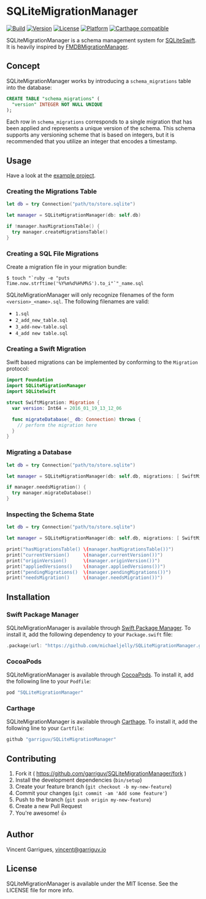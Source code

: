 # SQLiteMigrationManager
[![Build](https://github.com/garriguv/SQLiteMigrationManager/actions/workflows/build.yml/badge.svg)](https://github.com/garriguv/SQLiteMigrationManager/actions/workflows/build.yml) [![Version](https://img.shields.io/cocoapods/v/SQLiteMigrationManager.svg?style=flat)](http://cocoapods.org/pods/SQLiteMigrationManager)
[![License](https://img.shields.io/cocoapods/l/SQLiteMigrationManager.svg?style=flat)](http://cocoapods.org/pods/SQLiteMigrationManager)
[![Platform](https://img.shields.io/cocoapods/p/SQLiteMigrationManager.svg?style=flat)](http://cocoapods.org/pods/SQLiteMigrationManager)
[![Carthage compatible](https://img.shields.io/badge/Carthage-compatible-4BC51D.svg?style=flat)](https://github.com/Carthage/Carthage)

SQLiteMigrationManager is a schema management system for [SQLiteSwift](https://github.com/hosy/SQLiteSwift). It is heavily inspired by [FMDBMigrationManager](https://github.com/layerhq/FMDBMigrationManager).

## Concept

SQLiteMigrationManager works by introducing a `schema_migrations` table into the database:

```sql
CREATE TABLE "schema_migrations" (
  "version" INTEGER NOT NULL UNIQUE
);
```

Each row in `schema_migrations` corresponds to a single migration that has been applied and represents a unique version of the schema. This schema supports any versioning scheme that is based on integers, but it is recommended that you utilize an integer that encodes a timestamp.

## Usage

Have a look at the [example project](https://github.com/garriguv/SQLiteMigrationManager/tree/master/Example).

### Creating the Migrations Table

```swift
let db = try Connection("path/to/store.sqlite")

let manager = SQLiteMigrationManager(db: self.db)

if !manager.hasMigrationsTable() {
  try manager.createMigrationsTable()
}
```

### Creating a SQL File Migrations

Create a migration file in your migration bundle:

```
$ touch "`ruby -e "puts Time.now.strftime('%Y%m%d%H%M%S').to_i"`"_name.sql
```

SQLiteMigrationManager will only recognize filenames of the form `<version>_<name>.sql`. The following filenames are valid:

* `1.sql`
* `2_add_new_table.sql`
* `3_add-new-table.sql`
* `4_add new table.sql`

### Creating a Swift Migration

Swift based migrations can be implemented by conforming to the `Migration` protocol:

```swift
import Foundation
import SQLiteMigrationManager
import SQLiteSwift

struct SwiftMigration: Migration {
  var version: Int64 = 2016_01_19_13_12_06

  func migrateDatabase(_ db: Connection) throws {
    // perform the migration here
  }
}
```

### Migrating a Database

```swift
let db = try Connection("path/to/store.sqlite")

let manager = SQLiteMigrationManager(db: self.db, migrations: [ SwiftMigration() ], bundle: NSBundle.mainBundle())

if manager.needsMigration() {
  try manager.migrateDatabase()
}
```

### Inspecting the Schema State

```swift
let db = try Connection("path/to/store.sqlite")

let manager = SQLiteMigrationManager(db: self.db, migrations: [ SwiftMigration() ], bundle: NSBundle.mainBundle())

print("hasMigrationsTable() \(manager.hasMigrationsTable())")
print("currentVersion()     \(manager.currentVersion())")
print("originVersion()      \(manager.originVersion())")
print("appliedVersions()    \(manager.appliedVersions())")
print("pendingMigrations()  \(manager.pendingMigrations())")
print("needsMigration()     \(manager.needsMigration())")
```

## Installation

### Swift Package Manager

SQLiteMigrationManager is available through [Swift Package Manager](https://swift.org/package-manager/).
To install it, add the following dependency to your `Package.swift` file:

```swift
.package(url: "https://github.com/michaeljelly/SQLiteMigrationManager.git", from: "0.8.2")
```

### CocoaPods

SQLiteMigrationManager is available through [CocoaPods](https://cocoapods.org). To install
it, add the following line to your `Podfile`:

```ruby
pod "SQLiteMigrationManager"
```

### Carthage

SQLiteMigrationManager is available through [Carthage](https://github.com/Carthage/Carthage). To install
it, add the following line to your `Cartfile`:

```ruby
github "garriguv/SQLiteMigrationManager"
```

## Contributing

1. Fork it ( https://github.com/garriguv/SQLiteMigrationManager/fork )
2. Install the development dependencies (`bin/setup`)
3. Create your feature branch (`git checkout -b my-new-feature`)
4. Commit your changes (`git commit -am 'Add some feature'`)
5. Push to the branch (`git push origin my-new-feature`)
6. Create a new Pull Request
7. You're awesome! :+1:

## Author

Vincent Garrigues, [vincent@garriguv.io](mailto:vincent@garriguv.io)

## License

SQLiteMigrationManager is available under the MIT license. See the LICENSE file for more info.
